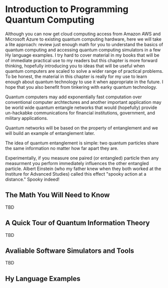 # Introduction to Programming Quantum Computing

Although you can now get cloud computing access from Amazon AWS and Microsoft Azure to existing quantum computing hardware, here we will take a lite approach: review just enough math for you to understand the basics of quantum computing and accessing quantum computing simulators in a few Hy language examples. I try hard to cover material in my books that will be of immediate practical use to my readers but this chapter is more forward thinking, hopefully introducing you to ideas that will be useful when quantum computers are scaled to solve a wider range of practical problems. To be honest, the material in this chapter is really for my use to learn enough about quantum technology to use it when appropriate in the future. I hope that you also benefit from tinkering with earky quantum technology.

Quantum computers may add exponentially fast computation over conventional computer archtectures and another important application may be world wide quantum entangle networks that would (hopefully) provide un-hackabke communications for financial institutions, government, and military applications.

Quantum networks will be based on the property of entanglement and we will build an example of entanglement later. 

The idea of quantum entanglement is simple: two quantum particles share the same information no matter how far apart they are.

Experimentally, if you measure one paired (or entangled) particle then any measurment you perform immediately influences the other entangled particle. Albert Einstein (who my father knew when they both worked at the Institure for Advanced Studies) called this effect "spooky action at a distance." Spooky indeed!




## The Math You Will Need to Know

TBD

## A Quick Tour of Quantum Information Theory

TBD

## Avaliable Software Simulators and Tools

TBD

## Hy Language Examples
